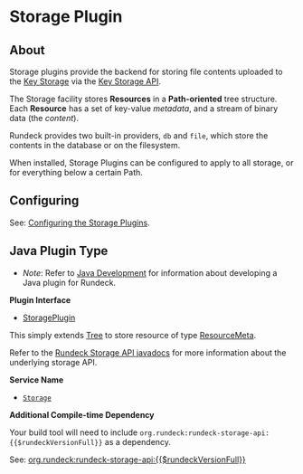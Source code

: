 # Storage Plugin

## About

Storage plugins provide the backend for storing file contents uploaded to the [Key Storage](/manual/key-storage/key-storage.md) via the [Key Storage API](/api/index.md#key-storage).

The Storage facility stores **Resources** in a **Path-oriented** tree structure. Each **Resource** has a set of key-value _metadata_, and a stream of binary data (the _content_).

Rundeck provides two built-in providers, `db` and `file`, which store the contents in the database or on the filesystem.

When installed, Storage Plugins can be configured to apply to all storage, or for everything below a certain Path.

## Configuring

See: [Configuring the Storage Plugins](/manual/key-storage/key-storage.md#configuring-the-storage-plugins).

## Java Plugin Type

- _Note_: Refer to [Java Development](/developer/01-plugin-development.md#java-plugin-development) for information about developing a Java plugin for Rundeck.

**Plugin Interface**

- [StoragePlugin]({{{javaDocBase}}}/com/dtolabs/rundeck/plugins/storage/StoragePlugin.html)

This simply extends [Tree]({{{javaDocBase}}}/org/rundeck/storage/api/Tree.html) to store resource of type [ResourceMeta]({{{javaDocBase}}}/com/dtolabs/rundeck/core/storage/ResourceMeta.html).

Refer to the [Rundeck Storage API javadocs]({{{javaDocStorageApiBase}}}) for more information about the underlying storage API.

**Service Name**

- [`Storage`]({{{javaDocBase}}}/com/dtolabs/rundeck/plugins/ServiceNameConstants.html#Storage)

**Additional Compile-time Dependency**

Your build tool will need to include `org.rundeck:rundeck-storage-api:{{$rundeckVersionFull}}` as a dependency.

See: [org.rundeck:rundeck-storage-api:\{{$rundeckVersionFull}}](https://search.maven.org/artifact/org.rundeck/rundeck-storage-api/{{$rundeckVersionFull}}/jar)
